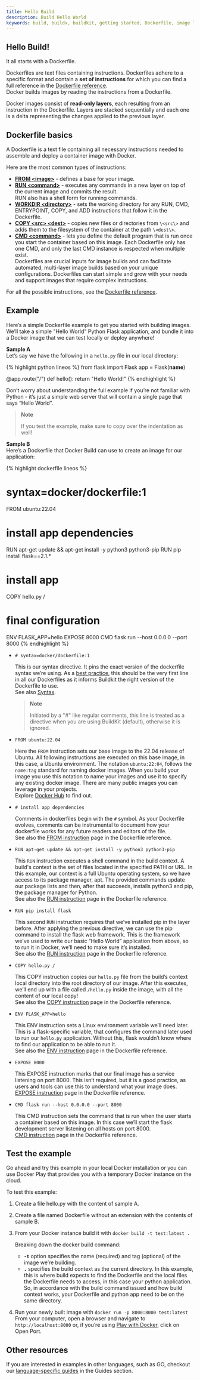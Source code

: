 ```yaml
---
title: Hello Build
description: Build Hello World
keywords: build, buildx, buildkit, getting started, Dockerfile, image layers, build instructions, build context
---
```


## Hello Build!

It all starts with a Dockerfile.

Dockerfiles are text files containing instructions. Dockerfiles adhere to a specific format and contain a **set of instructions** for which you can find a full reference in the [Dockerfile reference](../engine/reference/builder).
<br/>Docker builds images by reading the instructions from a Dockerfile.

Docker images consist of **read-only layers**, each resulting from an instruction in the Dockerfile. Layers are stacked sequentially and each one is a delta representing the changes applied to the previous layer.

## Dockerfile basics

A Dockerfile is a text file containing all necessary instructions needed to assemble and deploy a container image with Docker.

Here are the most common types of instructions:
 
* [**FROM \<image\>**](../engine/reference/builder/#from) - defines a base for your image.
* [**RUN \<command\>**](../engine/reference/builder/#run) - executes any commands in a new layer on top of the current image and commits the result. <br/>RUN also has a shell form for running commands.
* [**WORKDIR \<directory\>**](../engine/reference/builder/#workdir) - sets the working directory for any RUN, CMD, ENTRYPOINT, COPY, and ADD instructions that follow it in the Dockerfile.
* [**COPY \<src\> \<dest\>**](../engine/reference/builder/#copy) - copies new files or directories from `\<src\>` and adds them to the filesystem of the container at the path `\<dest\>`.
* [**CMD \<command\>**](../engine/reference/builder/#cmd) - lets you define the default program that is run once you start the container based on this image. Each Dockerfile only has one CMD, and only the last CMD instance is respected when multiple exist.
<br/>Dockerfiles are crucial inputs for image builds and can facilitate automated, multi-layer image builds based on your unique configurations. Dockerfiles can start simple and grow with your needs and support images that require complex instructions.
  
For all the possible instructions, see the [Dockerfile reference](../engine/reference/builder/).

## Example
Here’s a simple Dockerfile example to get you started with building images. We’ll take a simple "Hello World" Python Flask application, and bundle it into a Docker image that we can test locally or deploy anywhere!

**Sample A**
<br/>Let’s say we have the following in a `hello.py` file in our local directory:

{% highlight python lineos %}
from flask import Flask
app = Flask(__name__)

@app.route("/")
def hello():
    return "Hello World!"
{% endhighlight %}

Don’t worry about understanding the full example if you’re not familiar with Python - it’s just a simple web server that will contain a single page that says “Hello World”.

> **Note** 
>
> If you test the example, make sure to copy over the indentation as well!

**Sample B**
<br/>Here’s a Dockerfile that Docker Build can use to create an image for our application:

{% highlight dockerfile lineos %}
# syntax=docker/dockerfile:1
FROM ubuntu:22.04

# install app dependencies
RUN apt-get update && apt-get install -y python3 python3-pip
RUN pip install flask==2.1.*

# install app
COPY hello.py /

# final configuration
ENV FLASK_APP=hello
    EXPOSE 8000
CMD flask run --host 0.0.0.0 --port 8000
{% endhighlight %}

* `# syntax=docker/dockerfile:1` 

    This is our syntax directive. It pins the exact version of the dockerfile syntax we’re using. As a [best practice](https://docs.docker.com/develop/develop-images/dockerfile_best-practices/), this should be the very first line in all our Dockerfiles as it informs Buildkit the right version of the Dockerfile to use. 
    <br/>See also [Syntax](../engine/reference/builder/#syntax).
    
    > **Note** 
    > 
    > Initiated by a "#" like regular comments, this line is treated as a directive when you are using BuildKit (default), otherwise it is ignored.


* `FROM ubuntu:22.04`

    Here the `FROM` instruction sets our base image to the 22.04 release of Ubuntu. All following instructions are executed on this base image, in this case, a Ubuntu environment. 
    The notation `ubuntu:22:04`, follows the `name:tag` standard for naming docker images. 
    When you build your image you use this notation to name your images and use it to specify any existing docker image.
    There are many public images you can leverage in your projects. <br/>Explore [Docker Hub](https://hub.docker.com/_/ubuntu/?tab=tags) to find out.

* `# install app dependencies`

    Comments in dockerfiles begin with the `#` symbol. 
    As your Dockerfile evolves, comments can be instrumental to document how your dockerfile works for any future readers and editors of the file. 
    <br/>See also the [FROM instruction](../engine/reference/builder/#from) page in the Dockerfile reference.

* `RUN apt-get update && apt-get install -y python3 python3-pip`

    This `RUN` instruction executes a shell command in the build context. A build's context is the set of files located in the specified PATH or URL. In this example, our context is a full Ubuntu operating system, so we have access to its package manager, apt. The provided commands update our package lists and then, after that succeeds, installs python3 and pip, the package manager for Python.<br/>See also the [RUN instruction](../engine/reference/builder/#run) page in the Dockerfile reference.

* `RUN pip install flask`

    This second `RUN` instruction requires that we’ve installed pip in the layer before. After applying the previous directive, we can use the pip command to install the flask web framework. This is the framework we’ve used to write our basic “Hello World” application from above, so to run it in Docker, we’ll need to make sure it’s installed. <br/>See also the [RUN instruction](../engine/reference/builder/#run) page in the Dockerfile reference.

* `COPY hello.py /`

    This COPY instruction copies our `hello.py` file from the build’s context local directory into the root directory of our image. After this executes, we’ll end up with a file called `/hello.py` inside the image, with all the content of our local copy! <br/> See also the [COPY instruction](../engine/reference/builder/#copy) page in the Dockerfile reference.
    

* `ENV FLASK_APP=hello` 

    This ENV instruction sets a Linux environment variable we’ll need later. This is a flask-specific variable, that configures the command later used to run our `hello.py` application. Without this, flask wouldn’t know where to find our application to be able to run it. <br/>See also the [ENV instruction](../engine/reference/builder/#env) page in the Dockerfile reference.


* `EXPOSE 8000` 

    This EXPOSE instruction marks that our final image has a service listening on port 8000. This isn’t required, but it is a good practice, as users and tools can use this to understand what your image does. <br/>[EXPOSE instruction](../engine/reference/builder/#expose) page in the Dockerfile reference.

* `CMD flask run --host 0.0.0.0 --port 8000`

    This CMD instruction sets the command that is run when the user starts a container based on this image. In this case we’ll start the flask development server listening on all hosts on port 8000. <br/>[CMD instruction](../engine/reference/builder/#cmd) page in the Dockerfile reference.

## Test the example

Go ahead and try this example in your local Docker installation or you can use Docker Play that provides you with a temporary Docker instance on the cloud.

To test this example:
1. Create a file hello.py with the content of sample A.
2. Create a file named Dockerfile without an extension with the contents of sample B.
3. From your Docker instance build it with `docker build -t test:latest .`

    Breaking down the docker build command:  
    * **`-t`** option specifies the name (required) and tag (optional) of the image we’re building.  
    * **`.`** specifies the build context as the current directory. In this example, this is where build expects to find the Dockerfile and the local files the Dockerfile needs to access, in this case your python application.
    <br/>So, in accordance with the build command issued and how build context works, your Dockerfile and python app need to be on the same directory. 

4. Run your newly built image with `docker run -p 8000:8000 test:latest` 
From your computer, open a browser and navigate to `http://localhost:8000` or, if you’re using [Play with Docker](https://labs.play-with-docker.com), click on Open Port. 

## Other resources

If you are interested in examples in other languages, such as GO, checkout our [language-specific guides](../language/) in the Guides section.
